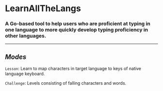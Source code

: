 # LearnAllTheLangs

### A Go-based tool to help users who are proficient at typing in one language to more quickly develop typing proficiency in other languages.

___

## _Modes_

`Lesson`: Learn to map characters in target language to keys of native language keyboard.

`Challenge`: Levels consisting of falling characters and words.